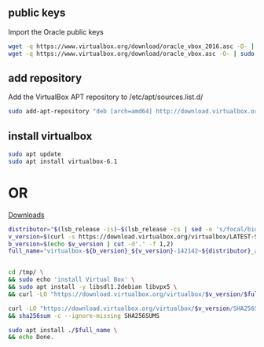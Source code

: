## public keys
Import the Oracle public keys
```bash
wget -q https://www.virtualbox.org/download/oracle_vbox_2016.asc -O- | sudo apt-key add -
wget -q https://www.virtualbox.org/download/oracle_vbox.asc -O- | sudo apt-key add -
```


## add repository
Add the VirtualBox APT repository to /etc/apt/sources.list.d/
```bash
sudo add-apt-repository "deb [arch=amd64] http://download.virtualbox.org/virtualbox/debian $(lsb_release -cs) contrib"
```


## install virtualbox
```bash
sudo apt update
sudo apt install virtualbox-6.1
```


# OR 

[Downloads](https://www.virtualbox.org/wiki/Linux_Downloads)
```bash
distributor="$(lsb_release -is)~$(lsb_release -cs | sed -e 's/focal/bionic/')"
v_version=$(curl -s https://download.virtualbox.org/virtualbox/LATEST-STABLE.TXT)
b_version=$(echo $v_version | cut -d'.' -f 1,2)
full_name="virtualbox-${b_version}_${v_version}-142142~${distributor}_amd64.deb"


cd /tmp/ \
&& sudo echo 'install Virtual Box' \
&& sudo apt install -y libsdl1.2debian libvpx5 \
&& curl -LO "https://download.virtualbox.org/virtualbox/$v_version/$full_name"

curl -LO "https://download.virtualbox.org/virtualbox/$v_version/SHA256SUMS" \
&& sha256sum -c --ignore-missing SHA256SUMS

sudo apt install ./$full_name \
&& echo Done.
```

